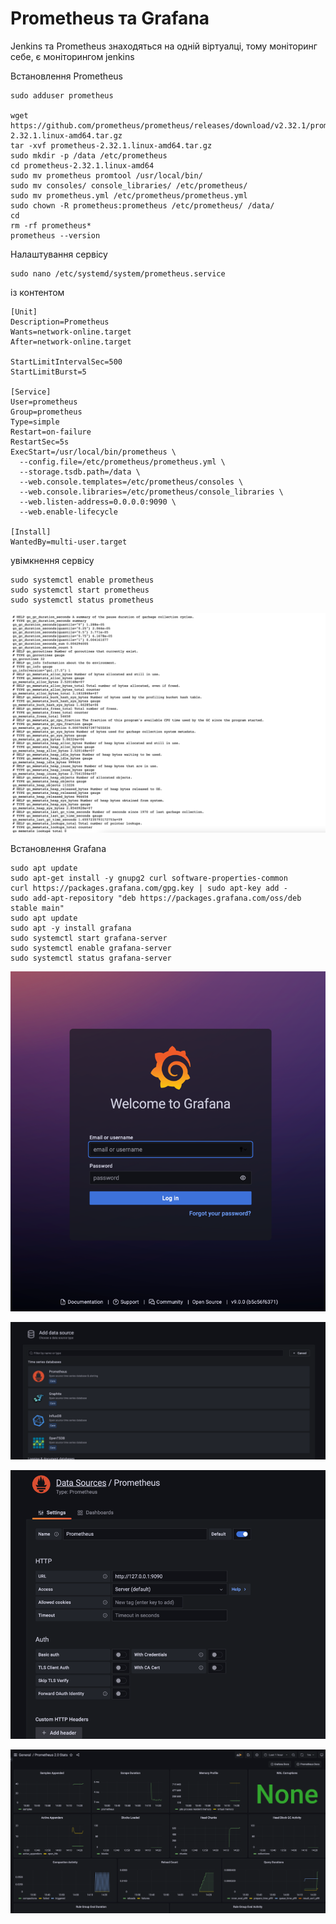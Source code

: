 # Prometheus та Grafana

Jenkins та Prometheus знаходяться на одній віртуалці, тому моніторинг себе, є моніторингом jenkins 

Встановлення Prometheus
~~~
sudo adduser prometheus

wget https://github.com/prometheus/prometheus/releases/download/v2.32.1/prometheus-2.32.1.linux-amd64.tar.gz
tar -xvf prometheus-2.32.1.linux-amd64.tar.gz
sudo mkdir -p /data /etc/prometheus
cd prometheus-2.32.1.linux-amd64
sudo mv prometheus promtool /usr/local/bin/
sudo mv consoles/ console_libraries/ /etc/prometheus/
sudo mv prometheus.yml /etc/prometheus/prometheus.yml
sudo chown -R prometheus:prometheus /etc/prometheus/ /data/
cd
rm -rf prometheus*
prometheus --version
~~~
Налаштування сервісу
~~~
sudo nano /etc/systemd/system/prometheus.service
~~~
із контентом
~~~
[Unit]
Description=Prometheus
Wants=network-online.target
After=network-online.target

StartLimitIntervalSec=500
StartLimitBurst=5

[Service]
User=prometheus
Group=prometheus
Type=simple
Restart=on-failure
RestartSec=5s
ExecStart=/usr/local/bin/prometheus \
  --config.file=/etc/prometheus/prometheus.yml \
  --storage.tsdb.path=/data \
  --web.console.templates=/etc/prometheus/consoles \
  --web.console.libraries=/etc/prometheus/console_libraries \
  --web.listen-address=0.0.0.0:9090 \
  --web.enable-lifecycle

[Install]
WantedBy=multi-user.target
~~~
увімкнення сервісу
~~~
sudo systemctl enable prometheus
sudo systemctl start prometheus
sudo systemctl status prometheus
~~~

![metrics.png](metrics.png)

Встановлення Grafana

~~~
sudo apt update
sudo apt-get install -y gnupg2 curl software-properties-common
curl https://packages.grafana.com/gpg.key | sudo apt-key add -
sudo add-apt-repository "deb https://packages.grafana.com/oss/deb stable main"
sudo apt update
sudo apt -y install grafana
sudo systemctl start grafana-server
sudo systemctl enable grafana-server
sudo systemctl status grafana-server
~~~

![install_grafana.png](install_grafana.png)

![configure_datasource.png](configure_datasource.png)

![add_datasource.png](add_datasource.png)

![dashboard.png](dashboard.png)

